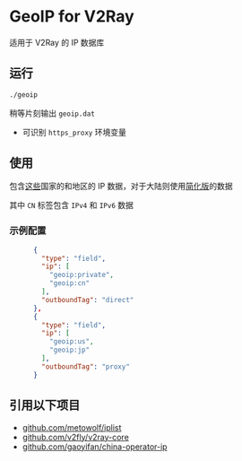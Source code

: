 # GeoIP for V2Ray

适用于 V2Ray 的 IP 数据库

## 运行

```bash
./geoip
```

稍等片刻输出 `geoip.dat`

* 可识别 `https_proxy` 环境变量

## 使用

包含[这些](https://github.com/metowolf/iplist/blob/master/docs/country.md)国家的和地区的 IP 数据，对于大陆则使用[简化版](https://github.com/metowolf/iplist#%E5%A4%A7%E9%99%86-ip-%E6%AE%B5)的数据

其中 `CN` 标签包含 `IPv4` 和 `IPv6` 数据

### 示例配置

```json
      {
        "type": "field",
        "ip": [
          "geoip:private",
          "geoip:cn"
        ],
        "outboundTag": "direct"
      },
      {
        "type": "field",
        "ip": [
          "geoip:us",
          "geoip:jp"
        ],
        "outboundTag": "proxy"
      }
```

## 引用以下项目

* [github.com/metowolf/iplist](https://github.com/metowolf/iplist)
* [github.com/v2fly/v2ray-core](https://github.com/v2fly/v2ray-core)
* [github.com/gaoyifan/china-operator-ip](https://github.com/gaoyifan/china-operator-ip)